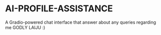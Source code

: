 # AI-PROFILE-ASSISTANCE
A Gradio-powered chat interface that answer about any queries regarding me GODLY LAIJU :)
